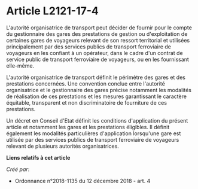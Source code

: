# Article L2121-17-4

L'autorité organisatrice de transport peut décider de fournir pour le compte du gestionnaire des gares des prestations de
gestion ou d'exploitation de certaines gares de voyageurs relevant de son ressort territorial et utilisées principalement par
des services publics de transport ferroviaire de voyageurs en les confiant à un opérateur, dans le cadre d'un contrat de
service public de transport ferroviaire de voyageurs, ou en les fournissant elle-même.

L'autorité organisatrice de transport définit le périmètre des gares et des prestations concernées. Une convention conclue
entre l'autorité organisatrice et le gestionnaire des gares précise notamment les modalités de réalisation de ces prestations
et les mesures garantissant le caractère équitable, transparent et non discriminatoire de fourniture de ces prestations.

Un décret en Conseil d'Etat définit les conditions d'application du présent article et notamment les gares et les prestations
éligibles. Il définit également les modalités particulières d'application lorsqu'une gare est utilisée par des services
publics de transport ferroviaire de voyageurs relevant de plusieurs autorités organisatrices.

**Liens relatifs à cet article**

_Créé par_:

  - Ordonnance n°2018-1135 du 12 décembre 2018 - art. 4
